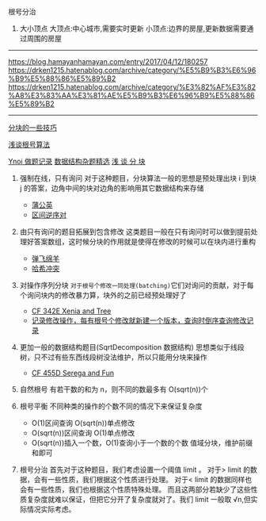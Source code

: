 根号分治

1. 大小顶点
   大顶点:中心城市,需要实时更新
   小顶点:边界的房屋,更新数据需要通过周围的房屋

---

https://blog.hamayanhamayan.com/entry/2017/04/12/180257
https://drken1215.hatenablog.com/archive/category/%E5%B9%B3%E6%96%B9%E5%88%86%E5%89%B2
https://drken1215.hatenablog.com/archive/category/%E3%82%AF%E3%82%A8%E3%83%AA%E3%81%AE%E5%B9%B3%E6%96%B9%E5%88%86%E5%89%B2

---

[分块的一些技巧](https://dpair.gitee.io/articles/block/)

[浅谈根号算法](https://ddosvoid.github.io/2020/10/18/%E6%B5%85%E8%B0%88%E6%A0%B9%E5%8F%B7%E7%AE%97%E6%B3%95/)

[Ynoi 做题记录](https://dpair.gitee.io/articles/Ynoi/)
[数据结构杂题精选](https://www.luogu.com.cn/blog/DPair2005/shuo-ju-jie-gou-za-ti-jing-xuan)
[浅 谈 分 块](https://www.luogu.com.cn/blog/220037/Sqrt1)

1. 强制在线，只有询问
   对于这种题目，分块算法一般的思想是预处理出块 i 到块 j​ 的答案，边角中间的块对边角的影响用其它数据结构来存储

   - [蒲公英](https://ddosvoid.github.io/2020/10/17/Luogu-P4168-Violet-%E8%92%B2%E5%85%AC%E8%8B%B1/)
   - [区间逆序对](https://ddosvoid.github.io/2020/10/18/bzoj-3744-Gty%E7%9A%84%E5%A6%B9%E5%AD%90%E5%BA%8F%E5%88%97/)

2. 由只有询问的题目拓展到包含修改
   这类题目一般在只有询问时可以做到提前处理好答案数组，这时候分块的作用就是使得在修改的时候可以在块内进行重构

   - [弹飞绵羊](https://ddosvoid.github.io/2020/10/17/Luogu-P3203-HNOI2010-%E5%BC%B9%E9%A3%9E%E7%BB%B5%E7%BE%8A/)
   - [哈希冲突](https://ddosvoid.github.io/2020/10/17/Luogu-P3396-%E5%93%88%E5%B8%8C%E5%86%B2%E7%AA%81/)

3. 对操作序列分块
   `对于根号个修改一同处理(batching)`它们对询问的贡献，对于每个询问块内的修改暴力算，块外的之前已经预处理好了

   - [CF 342E Xenia and Tree](https://ddosvoid.github.io/2021/04/21/CF-342E-Xenia-and-Tree/)
   - [记录修改操作，每有根号个修改就新建一个版本，查询时倒序查询修改记录](https://usaco.guide/plat/sqrt?lang=py)

4. 更加一般的数据结构题目(SqrtDecomposition 数据结构)
   思想类似于线段树，只不过有些东西线段树没法维护，所以只能用分块来操作

   - [CF 455D Serega and Fun](https://ddosvoid.github.io/2021/05/04/CF-455D-Serega-and-Fun/)

5. 自然根号
   有若干数的和为 n，则不同的数最多有 O(sqrt(n))个
6. 根号平衡
   不同种类的操作的个数不同的情况下来保证复杂度
   - O(1)区间查询 O(sqrt(n))单点修改
   - O(sqrt(n))区间查询 O(1)单点修改
   - O(sqrt(n))插入一个数，O(1)查询小于一个数的个数
     值域分块，维护前缀和即可
7. 根号分治
   首先对于这种题目，我们考虑设置一个阈值 limit 。
   对于> limit 的数据，会有一些性质，我们根据这个性质进行处理。
   对于< limit 的数据同样也会有一些性质，我们也根据这个性质特殊处理。
   而且这两部分若缺少了这些性质复杂度就难以保证，但把它分开了复杂度就对了。我们 limit 一般取 √n,但实际情况实际考虑。
